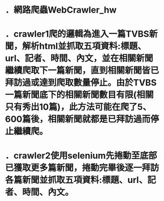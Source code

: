 # ．網路爬蟲WebCrawler_hw
# ．crawler1爬的邏輯為進入一篇TVBS新聞，解析html並抓取五項資料:標題、url、記者、時間、內文，並在相關新聞繼續爬取下一篇新聞，直到相關新聞皆已拜訪過或達到爬取數量停止。由於TVBS一篇新聞底下的相關新聞數目有限(相關只有秀出10篇)，此方法可能在爬了5、600篇後，相關新聞就都是已拜訪過而停止繼續爬。
# ．crawler2使用selenium先捲動至底部已獲取更多篇新聞，捲動完畢後逐一拜訪各篇新聞並抓取五項資料:標題、url、記者、時間、內文。
